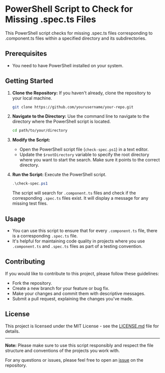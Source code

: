 # PowerShell Script to Check for Missing .spec.ts Files

This PowerShell script checks for missing .spec.ts files corresponding to .component.ts files within a specified directory and its subdirectories.

## Prerequisites

- You need to have PowerShell installed on your system.

## Getting Started

1. **Clone the Repository:** If you haven't already, clone the repository to your local machine.

    ```sh
    git clone https://github.com/yourusername/your-repo.git
    ```

2. **Navigate to the Directory:** Use the command line to navigate to the directory where the PowerShell script is located.

    ```sh
    cd path/to/your/directory
    ```

3. **Modify the Script:**

    - Open the PowerShell script file (`check-spec.ps1`) in a text editor.
    - Update the `$rootDirectory` variable to specify the root directory where you want to start the search. Make sure it points to the correct directory.

4. **Run the Script:** Execute the PowerShell script.

    ```powershell
    .\check-spec.ps1
    ```

    The script will search for `.component.ts` files and check if the corresponding `.spec.ts` files exist. It will display a message for any missing test files.

## Usage

- You can use this script to ensure that for every `.component.ts` file, there is a corresponding `.spec.ts` file.
- It's helpful for maintaining code quality in projects where you use `.component.ts` and `.spec.ts` files as part of a testing convention.

## Contributing

If you would like to contribute to this project, please follow these guidelines:

- Fork the repository.
- Create a new branch for your feature or bug fix.
- Make your changes and commit them with descriptive messages.
- Submit a pull request, explaining the changes you've made.

## License

This project is licensed under the MIT License - see the [LICENSE.md](LICENSE.md) file for details.

---

**Note:** Please make sure to use this script responsibly and respect the file structure and conventions of the projects you work with.

For any questions or issues, please feel free to open an [issue]([](https://github.com/HarishVerma-UI/UsefulScripts)) on the repository.
